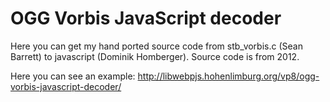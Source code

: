 OGG Vorbis JavaScript decoder
=============================
Here you can get my hand ported source code from stb_vorbis.c (Sean Barrett) to javascript (Dominik Homberger). Source code is from 2012.

Here you can see an example:
http://libwebpjs.hohenlimburg.org/vp8/ogg-vorbis-javascript-decoder/
